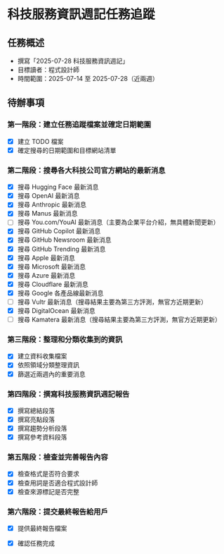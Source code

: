 # 科技服務資訊週記任務追蹤

## 任務概述
- 撰寫「2025-07-28 科技服務資訊週記」
- 目標讀者：程式設計師
- 時間範圍：2025-07-14 至 2025-07-28（近兩週）

## 待辦事項

### 第一階段：建立任務追蹤檔案並確定日期範圍
- [x] 建立 TODO 檔案
- [x] 確定搜尋的日期範圍和目標網站清單

### 第二階段：搜尋各大科技公司官方網站的最新消息
- [x] 搜尋 Hugging Face 最新消息
- [x] 搜尋 OpenAI 最新消息
- [x] 搜尋 Anthropic 最新消息
- [x] 搜尋 Manus 最新消息
- [ ] 搜尋 You.com/YouAI 最新消息（主要為企業平台介紹，無具體新聞更新）
- [x] 搜尋 GitHub Copilot 最新消息
- [x] 搜尋 GitHub Newsroom 最新消息
- [x] 搜尋 GitHub Trending 最新消息
- [x] 搜尋 Apple 最新消息
- [x] 搜尋 Microsoft 最新消息
- [x] 搜尋 Azure 最新消息
- [x] 搜尋 Cloudflare 最新消息
- [x] 搜尋 Google 各產品線最新消息
- [ ] 搜尋 Vultr 最新消息（搜尋結果主要為第三方評測，無官方近期更新）
- [x] 搜尋 DigitalOcean 最新消息
- [ ] 搜尋 Kamatera 最新消息（搜尋結果主要為第三方評測，無官方近期更新）

### 第三階段：整理和分類收集到的資訊
- [x] 建立資料收集檔案
- [x] 依照領域分類整理資訊
- [x] 篩選近兩週內的重要消息

### 第四階段：撰寫科技服務資訊週記報告
- [x] 撰寫總結段落
- [x] 撰寫亮點段落
- [x] 撰寫趨勢分析段落
- [x] 撰寫參考資料段落

### 第五階段：檢查並完善報告內容
- [x] 檢查格式是否符合要求
- [x] 檢查用詞是否適合程式設計師
- [x] 檢查來源標記是否完整

### 第六階段：提交最終報告給用戶
- [x] 提供最終報告檔案
- [x] 確認任務完成

